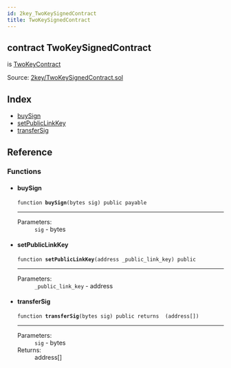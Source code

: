 ```yaml
---
id: 2key_TwoKeySignedContract
title: TwoKeySignedContract
---
```


<div class="contract-doc"><div class="contract"><h2 class="contract-header"><span class="contract-kind">contract</span> TwoKeySignedContract</h2><p class="base-contracts"><span>is</span> <a href="2key_TwoKeyContract.html">TwoKeyContract</a></p><div class="source">Source: <a href="git+https://github.com/2keynet/web3-alpha/blob/v0.0.3/contracts/2key/TwoKeySignedContract.sol" target="_blank">2key/TwoKeySignedContract.sol</a></div></div><div class="index"><h2>Index</h2><ul><li><a href="2key_TwoKeySignedContract.html#buySign">buySign</a></li><li><a href="2key_TwoKeySignedContract.html#setPublicLinkKey">setPublicLinkKey</a></li><li><a href="2key_TwoKeySignedContract.html#transferSig">transferSig</a></li></ul></div><div class="reference"><h2>Reference</h2><div class="functions"><h3>Functions</h3><ul><li><div class="item function"><span id="buySign" class="anchor-marker"></span><h4 class="name">buySign</h4><div class="body"><code class="signature">function <strong>buySign</strong><span>(bytes sig) </span><span>public </span><span>payable </span></code><hr/><dl><dt><span class="label-parameters">Parameters:</span></dt><dd><div><code>sig</code> - bytes</div></dd></dl></div></div></li><li><div class="item function"><span id="setPublicLinkKey" class="anchor-marker"></span><h4 class="name">setPublicLinkKey</h4><div class="body"><code class="signature">function <strong>setPublicLinkKey</strong><span>(address _public_link_key) </span><span>public </span></code><hr/><dl><dt><span class="label-parameters">Parameters:</span></dt><dd><div><code>_public_link_key</code> - address</div></dd></dl></div></div></li><li><div class="item function"><span id="transferSig" class="anchor-marker"></span><h4 class="name">transferSig</h4><div class="body"><code class="signature">function <strong>transferSig</strong><span>(bytes sig) </span><span>public </span><span>returns  (address[]) </span></code><hr/><dl><dt><span class="label-parameters">Parameters:</span></dt><dd><div><code>sig</code> - bytes</div></dd><dt><span class="label-return">Returns:</span></dt><dd>address[]</dd></dl></div></div></li></ul></div></div></div>
